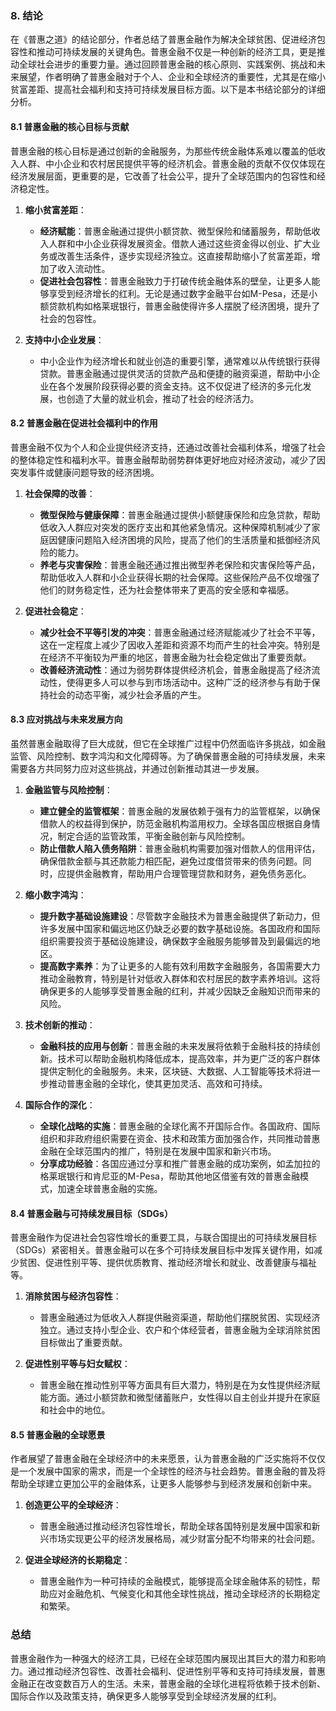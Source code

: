 ### 8. **结论**

在《普惠之道》的结论部分，作者总结了普惠金融作为解决全球贫困、促进经济包容性和推动可持续发展的关键角色。普惠金融不仅是一种创新的经济工具，更是推动全球社会进步的重要力量。通过回顾普惠金融的核心原则、实践案例、挑战和未来展望，作者明确了普惠金融对于个人、企业和全球经济的重要性，尤其是在缩小贫富差距、提高社会福利和支持可持续发展目标方面。以下是本书结论部分的详细分析。

#### 8.1 **普惠金融的核心目标与贡献**

普惠金融的核心目标是通过创新的金融服务，为那些传统金融体系难以覆盖的低收入人群、中小企业和农村居民提供平等的经济机会。普惠金融的贡献不仅仅体现在经济发展层面，更重要的是，它改善了社会公平，提升了全球范围内的包容性和经济稳定性。

1. **缩小贫富差距**：
   - **经济赋能**：普惠金融通过提供小额贷款、微型保险和储蓄服务，帮助低收入人群和中小企业获得发展资金。借款人通过这些资金得以创业、扩大业务或改善生活条件，逐步实现经济独立。这直接帮助缩小了贫富差距，增加了收入流动性。
   - **促进社会包容性**：普惠金融致力于打破传统金融体系的壁垒，让更多人能够享受到经济增长的红利。无论是通过数字金融平台如M-Pesa，还是小额贷款机构如格莱珉银行，普惠金融使得许多人摆脱了经济困境，提升了社会的包容性。

2. **支持中小企业发展**：
   - 中小企业作为经济增长和就业创造的重要引擎，通常难以从传统银行获得贷款。普惠金融通过提供灵活的贷款产品和便捷的融资渠道，帮助中小企业在各个发展阶段获得必要的资金支持。这不仅促进了经济的多元化发展，也创造了大量的就业机会，推动了社会的经济活力。

#### 8.2 **普惠金融在促进社会福利中的作用**

普惠金融不仅为个人和企业提供经济支持，还通过改善社会福利体系，增强了社会的整体稳定性和福利水平。普惠金融帮助弱势群体更好地应对经济波动，减少了因突发事件或健康问题导致的经济困境。

1. **社会保障的改善**：
   - **微型保险与健康保障**：普惠金融通过提供小额健康保险和应急贷款，帮助低收入人群应对突发的医疗支出和其他紧急情况。这种保障机制减少了家庭因健康问题陷入经济困境的风险，提高了他们的生活质量和抵御经济风险的能力。
   - **养老与灾害保险**：普惠金融还通过推出微型养老保险和灾害保险等产品，帮助低收入人群和小企业获得长期的社会保障。这些保险产品不仅增强了他们的财务稳定性，还为社会整体带来了更高的安全感和幸福感。

2. **促进社会稳定**：
   - **减少社会不平等引发的冲突**：普惠金融通过经济赋能减少了社会不平等，这在一定程度上减少了因收入差距和资源不均而产生的社会冲突。特别是在经济不平衡较为严重的地区，普惠金融为社会稳定做出了重要贡献。
   - **改善经济流动性**：通过为弱势群体提供经济机会，普惠金融提高了经济流动性，使得更多人可以参与到市场活动中。这种广泛的经济参与有助于保持社会的动态平衡，减少社会矛盾的产生。

#### 8.3 **应对挑战与未来发展方向**

虽然普惠金融取得了巨大成就，但它在全球推广过程中仍然面临许多挑战，如金融监管、风险控制、数字鸿沟和文化障碍等。为了确保普惠金融的可持续发展，未来需要各方共同努力应对这些挑战，并通过创新推动其进一步发展。

1. **金融监管与风险控制**：
   - **建立健全的监管框架**：普惠金融的发展依赖于强有力的监管框架，以确保借款人的权益得到保护，防范金融机构滥用权力。全球各国应根据自身情况，制定合适的监管政策，平衡金融创新与风险控制。
   - **防止借款人陷入债务陷阱**：普惠金融机构需要加强对借款人的信用评估，确保借款金额与其还款能力相匹配，避免过度借贷带来的债务问题。同时，应提供金融教育，帮助用户合理管理贷款和财务，避免债务恶化。

2. **缩小数字鸿沟**：
   - **提升数字基础设施建设**：尽管数字金融技术为普惠金融提供了新动力，但许多发展中国家和偏远地区仍缺乏必要的数字基础设施。各国政府和国际组织需要投资于基础设施建设，确保数字金融服务能够普及到最偏远的地区。
   - **提高数字素养**：为了让更多的人能有效利用数字金融服务，各国需要大力推动金融教育，特别是针对低收入群体和农村居民的数字素养培训。这将确保更多的人能够享受普惠金融的红利，并减少因缺乏金融知识而带来的风险。

3. **技术创新的推动**：
   - **金融科技的应用与创新**：普惠金融的未来发展将依赖于金融科技的持续创新。技术可以帮助金融机构降低成本，提高效率，并为更广泛的客户群体提供定制化的金融服务。未来，区块链、大数据、人工智能等技术将进一步推动普惠金融的全球化，使其更加灵活、高效和可持续。

4. **国际合作的深化**：
   - **全球化战略的实施**：普惠金融的全球化离不开国际合作。各国政府、国际组织和非政府组织需要在资金、技术和政策方面加强合作，共同推动普惠金融在全球范围内的推广，特别是在发展中国家和新兴市场。
   - **分享成功经验**：各国应通过分享和推广普惠金融的成功案例，如孟加拉的格莱珉银行和肯尼亚的M-Pesa，帮助其他地区借鉴有效的普惠金融模式，加速全球普惠金融的实施。

#### 8.4 **普惠金融与可持续发展目标（SDGs）**

普惠金融作为促进社会包容性增长的重要工具，与联合国提出的可持续发展目标（SDGs）紧密相关。普惠金融可以在多个可持续发展目标中发挥关键作用，如减少贫困、促进性别平等、提供优质教育、推动经济增长和就业、改善健康与福祉等。

1. **消除贫困与经济包容性**：
   - 普惠金融通过为低收入人群提供融资渠道，帮助他们摆脱贫困、实现经济独立。通过支持小型企业、农户和个体经营者，普惠金融为全球消除贫困目标做出了重要贡献。
   
2. **促进性别平等与妇女赋权**：
   - 普惠金融在推动性别平等方面具有巨大潜力，特别是在为女性提供经济赋能方面。通过小额贷款和微型储蓄账户，女性得以自主创业并提升在家庭和社会中的地位。

#### 8.5 **普惠金融的全球愿景**

作者展望了普惠金融在全球经济中的未来愿景，认为普惠金融的广泛实施将不仅仅是一个发展中国家的需求，而是一个全球性的经济与社会趋势。普惠金融的普及将帮助全球建立更加公平的金融体系，让更多人能够参与到经济发展和创新中来。

1. **创造更公平的全球经济**：
   - 普惠金融通过推动经济包容性增长，帮助全球各国特别是发展中国家和新兴市场实现更公平的经济发展格局，减少财富分配不均带来的社会问题。

2. **促进全球经济的长期稳定**：
   - 普惠金融作为一种可持续的金融模式，能够提高全球金融体系的韧性，帮助应对金融危机、气候变化和其他全球性挑战，推动全球经济的长期稳定和繁荣。

### 总结

普惠金融作为一种强大的经济工具，已经在全球范围内展现出其巨大的潜力和影响力。通过推动经济包容性、改善社会福利、促进性别平等和支持可持续发展，普惠金融正在改变数百万人的生活。未来，普惠金融的全球化进程将依赖于技术创新、国际合作以及政策支持，确保更多人能够享受到全球经济发展的红利。